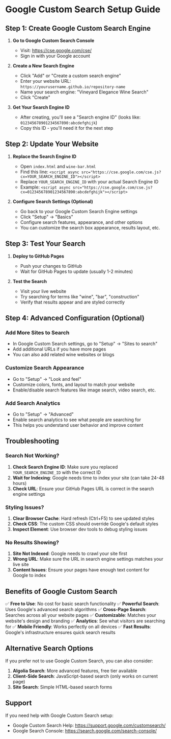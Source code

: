 # Google Custom Search Setup Guide

## Step 1: Create Google Custom Search Engine

1. **Go to Google Custom Search Console**
   - Visit: https://cse.google.com/cse/
   - Sign in with your Google account

2. **Create a New Search Engine**
   - Click "Add" or "Create a custom search engine"
   - Enter your website URL: `https://yourusername.github.io/repository-name`
   - Name your search engine: "Vineyard Elegance Wine Search"
   - Click "Create"

3. **Get Your Search Engine ID**
   - After creating, you'll see a "Search engine ID" (looks like: `012345678901234567890:abcdefghijk`)
   - Copy this ID - you'll need it for the next step

## Step 2: Update Your Website

1. **Replace the Search Engine ID**
   - Open `index.html` and `wine-bar.html`
   - Find this line: `<script async src="https://cse.google.com/cse.js?cx=YOUR_SEARCH_ENGINE_ID"></script>`
   - Replace `YOUR_SEARCH_ENGINE_ID` with your actual Search Engine ID
   - Example: `<script async src="https://cse.google.com/cse.js?cx=012345678901234567890:abcdefghijk"></script>`

2. **Configure Search Settings (Optional)**
   - Go back to your Google Custom Search Engine settings
   - Click "Setup" → "Basics"
   - Configure search features, appearance, and other options
   - You can customize the search box appearance, results layout, etc.

## Step 3: Test Your Search

1. **Deploy to GitHub Pages**
   - Push your changes to GitHub
   - Wait for GitHub Pages to update (usually 1-2 minutes)

2. **Test the Search**
   - Visit your live website
   - Try searching for terms like "wine", "bar", "construction"
   - Verify that results appear and are styled correctly

## Step 4: Advanced Configuration (Optional)

### Add More Sites to Search
- In Google Custom Search settings, go to "Setup" → "Sites to search"
- Add additional URLs if you have more pages
- You can also add related wine websites or blogs

### Customize Search Appearance
- Go to "Setup" → "Look and feel"
- Customize colors, fonts, and layout to match your website
- Enable/disable search features like image search, video search, etc.

### Add Search Analytics
- Go to "Setup" → "Advanced"
- Enable search analytics to see what people are searching for
- This helps you understand user behavior and improve content

## Troubleshooting

### Search Not Working?
1. **Check Search Engine ID**: Make sure you replaced `YOUR_SEARCH_ENGINE_ID` with the correct ID
2. **Wait for Indexing**: Google needs time to index your site (can take 24-48 hours)
3. **Check URL**: Ensure your GitHub Pages URL is correct in the search engine settings

### Styling Issues?
1. **Clear Browser Cache**: Hard refresh (Ctrl+F5) to see updated styles
2. **Check CSS**: The custom CSS should override Google's default styles
3. **Inspect Element**: Use browser dev tools to debug styling issues

### No Results Showing?
1. **Site Not Indexed**: Google needs to crawl your site first
2. **Wrong URL**: Make sure the URL in search engine settings matches your live site
3. **Content Issues**: Ensure your pages have enough text content for Google to index

## Benefits of Google Custom Search

✅ **Free to Use**: No cost for basic search functionality
✅ **Powerful Search**: Uses Google's advanced search algorithms
✅ **Cross-Page Search**: Searches across all your website pages
✅ **Customizable**: Matches your website's design and branding
✅ **Analytics**: See what visitors are searching for
✅ **Mobile Friendly**: Works perfectly on all devices
✅ **Fast Results**: Google's infrastructure ensures quick search results

## Alternative Search Options

If you prefer not to use Google Custom Search, you can also consider:

1. **Algolia Search**: More advanced features, free tier available
2. **Client-Side Search**: JavaScript-based search (only works on current page)
3. **Site Search**: Simple HTML-based search forms

## Support

If you need help with Google Custom Search setup:
- Google Custom Search Help: https://support.google.com/customsearch/
- Google Search Console: https://search.google.com/search-console/
